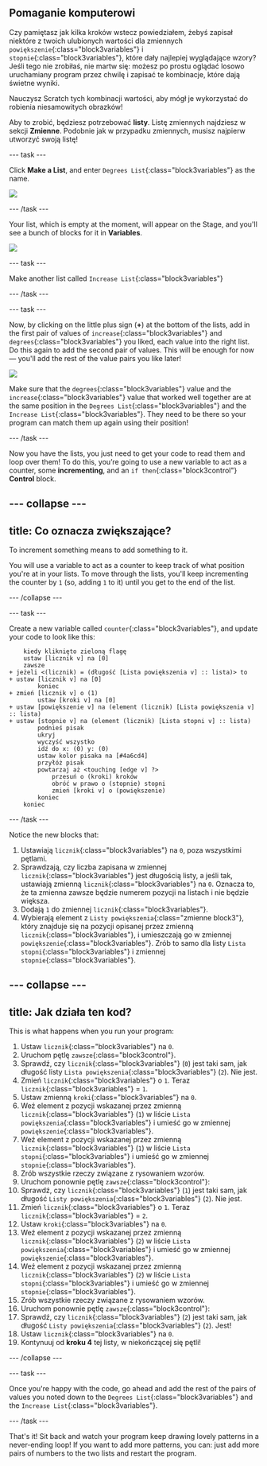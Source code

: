 ## Pomaganie komputerowi

Czy pamiętasz jak kilka kroków wstecz powiedziałem, żebyś zapisał niektóre z twoich ulubionych wartości dla zmiennych `powiększenie`{:class="block3variables"} i `stopnie`{:class="block3variables"}, które dały najlepiej wyglądające wzory? Jeśli tego nie zrobiłaś, nie martw się: możesz po prostu oglądać losowo uruchamiany program przez chwilę i zapisać te kombinacje, które dają świetne wyniki.

Nauczysz Scratch tych kombinacji wartości, aby mógł je wykorzystać do robienia niesamowitych obrazków!

Aby to zrobić, będziesz potrzebować **listy**. Listę zmiennych najdziesz w sekcji **Zmienne**. Podobnie jak w przypadku zmiennych, musisz najpierw utworzyć swoją listę!

\--- task \---

Click **Make a List**, and enter `Degrees List`{:class="block3variables"} as the name.

![](images/makeAList.png)

\--- /task \---

Your list, which is empty at the moment, will appear on the Stage, and you'll see a bunch of blocks for it in **Variables**.

![](images/listBlocks.png)

\--- task \---

Make another list called `Increase List`{:class="block3variables"}

\--- /task \---

\--- task \---

Now, by clicking on the little plus sign (**+**) at the bottom of the lists, add in the first pair of values of `increase`{:class="block3variables"} and `degrees`{:class="block3variables"} you liked, each value into the right list. Do this again to add the second pair of values. This will be enough for now — you'll add the rest of the value pairs you like later!

![](images/helping2.png)

Make sure that the `degrees`{:class="block3variables"} value and the `increase`{:class="block3variables"} value that worked well together are at the same position in the `Degrees List`{:class="block3variables"} and the `Increase List`{:class="block3variables"}. They need to be there so your program can match them up again using their position!

\--- /task \---

Now you have the lists, you just need to get your code to read them and loop over them! To do this, you’re going to use a new variable to act as a counter, some **incrementing**, and an `if then`{:class="block3control"} **Control** block.

## \--- collapse \---

## title: Co oznacza zwiększające?

To increment something means to add something to it.

You will use a variable to act as a counter to keep track of what position you're at in your lists. To move through the lists, you'll keep incrementing the counter by `1` (so, adding `1` to it) until you get to the end of the list.

\--- /collapse \---

\--- task \---

Create a new variable called `counter`{:class="block3variables"}, and update your code to look like this:

```blocks3
    kiedy kliknięto zieloną flagę
    ustaw [licznik v] na [0]
    zawsze 
+ jeżeli <(licznik) = (długość [Lista powiększenia v] :: lista)> to 
+ ustaw [licznik v] na [0]
        koniec
+ zmień [licznik v] o (1)
        ustaw [kroki v] na [0]
+ ustaw [powiększenie v] na (element (licznik) [Lista powiększenia v] :: lista)
+ ustaw [stopnie v] na (element (licznik) [Lista stopni v] :: lista)
        podnieś pisak
        ukryj
        wyczyść wszystko
        idź do x: (0) y: (0)
        ustaw kolor pisaka na [#4a6cd4]
        przyłóż pisak
        powtarzaj aż <touching [edge v] ?> 
            przesuń o (kroki) kroków
            obróć w prawo o (stopnie) stopni
            zmień [kroki v] o (powiększenie)
        koniec
    koniec
```

\--- /task \---

Notice the new blocks that:

1. Ustawiają `licznik`{:class="block3variables"} na `0`, poza wszystkimi pętlami.
2. Sprawdzają, czy liczba zapisana w zmiennej `licznik`{:class="block3variables"} jest długością listy, a jeśli tak, ustawiają zmienną `licznik`{:class="block3variables"} na `0`. Oznacza to, że ta zmienna zawsze będzie numerem pozycji na listach i nie będzie większa.
3. Dodają `1` do zmiennej `licznik`{:class="block3variables"}.
4. Wybierają element z `Listy powiększenia`{:class="zmienne block3"}, który znajduje się na pozycji opisanej przez zmienną `licznik`{:class="block3variables"}, i umieszczają go w zmiennej `powiększenie`{:class="block3variables"}. Zrób to samo dla listy `Lista stopni`{:class="block3variables"} i zmiennej `stopnie`{:class="block3variables"}.

## \--- collapse \---

## title: Jak działa ten kod?

This is what happens when you run your program:

1. Ustaw `licznik`{:class="block3variables"} na `0`.
2. Uruchom pętlę `zawsze`{:class="block3control"}.
3. Sprawdź, czy `licznik`{:class="block3variables"} (`0`) jest taki sam, jak długość listy `Lista powiększenia`{:class="block3variables"} (`2`). Nie jest.
4. Zmień `licznik`{:class="block3variables"} o `1`. Teraz `licznik`{:class="block3variables"} = `1`.
5. Ustaw zmienną `kroki`{:class="block3variables"} na `0`.
6. Weź element z pozycji wskazanej przez zmienną `licznik`{:class="block3variables"} (`1`) w liście `Lista powiększenia`{:class="block3variables"} i umieść go w zmiennej `powiększenie`{:class="block3variables"}.
7. Weź element z pozycji wskazanej przez zmienną `licznik`{:class="block3variables"} (`1`) w liście `Lista stopni`{:class="block3variables"} i umieść go w zmiennej `stopnie`{:class="block3variables"}.
8. Zrób wszystkie rzeczy związane z rysowaniem wzorów.
9. Uruchom ponownie pętlę `zawsze`{:class="block3control"}:
10. Sprawdź, czy `licznik`{:class="block3variables"} (`1`) jest taki sam, jak długość `Listy powiększenia`{:class="block3variables"} (`2`). Nie jest.
11. Zmień `licznik`{:class="block3variables"} o `1`. Teraz `licznik`{:class="block3variables"} = `2`.
12. Ustaw `kroki`{:class="block3variables"} na `0`.
13. Weź element z pozycji wskazanej przez zmienną `licznik`{:class="block3variables"} (`2`) w liście `Lista powiększenia`{:class="block3variables"} i umieść go w zmiennej `powiększenie`{:class="block3variables"}.
14. Weź element z pozycji wskazanej przez zmienną `licznik`{:class="block3variables"} (`2`) w liście `Lista stopni`{:class="block3variables"} i umieść go w zmiennej `stopnie`{:class="block3variables"}.
15. Zrób wszystkie rzeczy związane z rysowaniem wzorów.
16. Uruchom ponownie pętlę `zawsze`{:class="block3control"}:
17. Sprawdź, czy `licznik`{:class="block3variables"} (`2`) jest taki sam, jak długość `Listy powiększenia`{:class="block3variables"} (`2`). Jest!
18. Ustaw `licznik`{:class="block3variables"} na `0`.
19. Kontynuuj od **kroku 4** tej listy, w niekończącej się pętli!

\--- /collapse \---

\--- task \---

Once you're happy with the code, go ahead and add the rest of the pairs of values you noted down to the `Degrees List`{:class="block3variables"} and the `Increase List`{:class="block3variables"}.

\--- /task \---

That's it! Sit back and watch your program keep drawing lovely patterns in a never-ending loop! If you want to add more patterns, you can: just add more pairs of numbers to the two lists and restart the program.
